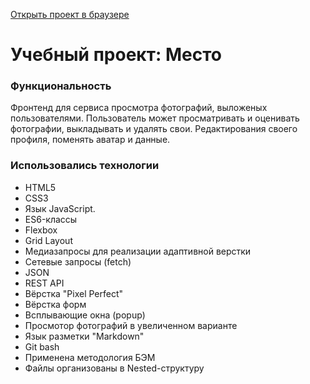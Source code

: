 [Открыть проект в браузере](https://alexandr-ilin.github.io/mesto/ "Учебная работа №9")
# Учебный проект: Место


### Функциональность ###

  Фронтенд для сервиса просмотра фотографий, выложеных пользователями.
  Пользователь может просматривать и оценивать фотографии, выкладывать и удалять свои.
  Редактирования своего профиля, поменять аватар и  данные. 
  

### Использовались технологии ###
  * HTML5
  * CSS3
  * Язык JavaScript.
  * ES6-классы
  * Flexbox
  * Grid Layout
  * Медиазапросы для реализации адаптивной верстки
  * Сетевые запросы (fetch)
  * JSON
  * REST API
  * Вёрстка "Pixel Perfect"
  * Вёрстка форм
  * Всплывающие окна (popup)
  * Просмотор фотографий в увеличенном варианте
  * Язык разметки "Markdown"
  * Git bash
  * Применена методология БЭМ
  * Файлы организованы в Nested-структуру
